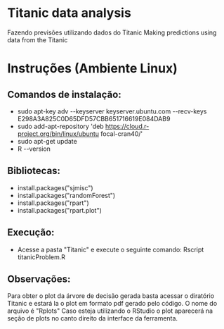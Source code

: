 # Titanic data analysis
Fazendo previsões utilizando dados do Titanic
Making predictions using data from the Titanic

# Instruções (Ambiente Linux)

## Comandos de instalação:

- sudo apt-key adv --keyserver keyserver.ubuntu.com --recv-keys E298A3A825C0D65DFD57CBB651716619E084DAB9
- sudo add-apt-repository 'deb https://cloud.r-project.org/bin/linux/ubuntu focal-cran40/'
- sudo apt-get update
- R --version

## Bibliotecas:

- install.packages("sjmisc")
- install.packages("randomForest")
- install.packages("rpart")
- install.packages("rpart.plot")

## Execução:

- Acesse a pasta "Titanic" e execute o seguinte comando: Rscript titanicProblem.R

## Observações:

Para obter o plot da árvore de decisão gerada basta acessar o diratório Titanic e estará la o plot em formato pdf gerado pelo código. O nome do arquivo é "Rplots"
Caso esteja utilizando o RStudio o plot aparecerá na seção de plots no canto direito da interface da ferramenta.
